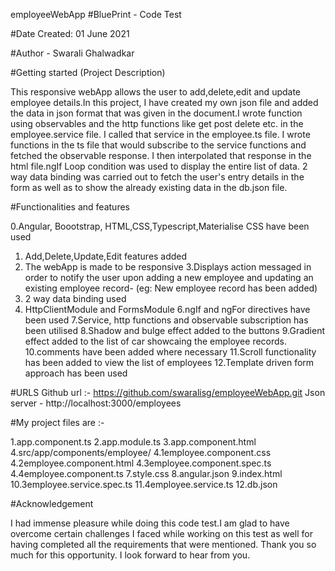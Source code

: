 employeeWebApp
#BluePrint -  Code Test

#Date Created: 01 June 2021

#Author - Swarali Ghalwadkar

#Getting started (Project Description)

This responsive webApp allows the user to add,delete,edit and update employee details.In this project, I have created my own json file and added the data in json format that was given in the document.I wrote function using observables and the 
http functions like get post delete etc. in the employee.service file. I called that service in the employee.ts file. I wrote functions in the ts file that 
would subscribe to the service functions and fetched the observable response. I then interpolated that response in the html file.ngIf Loop condition 
was used to display the entire list of data. 2 way data binding was carried out to fetch the user's entry details in the form as well as to show the already 
existing data in the db.json file.  


#Functionalities and features 

0.Angular, Boootstrap, HTML,CSS,Typescript,Materialise CSS have been used
1. Add,Delete,Update,Edit features added
2. The webApp is made to be responsive
3.Displays action messaged in order to notify the user upon adding a new employee and updating an existing employee record- (eg: New employee record has been added)
4. 2 way data binding used
5. HttpClientModule and FormsModule
6.ngIf and ngFor directives have been used
7.Service, http functions and observable subscription has been utilised
8.Shadow and bulge effect added to the  buttons
9.Gradient effect added to the list of car showcaing the employee records.
10.comments have been added where necessary 
11.Scroll functionality has been added to  view the list of employees
12.Template driven form approach has been used


#URLS
Github url :- https://github.com/swaralisg/employeeWebApp.git
Json server - http://localhost:3000/employees

#My project files are :-

1.app.component.ts
2.app.module.ts
3.app.component.html
4.src/app/components/employee/
4.1employee.component.css
4.2employee.component.html
4.3employee.component.spec.ts
4.4employee.component.ts
7.style.css
8.angular.json
9.index.html
10.3employee.service.spec.ts
11.4employee.service.ts
12.db.json






#Acknowledgement

I had immense pleasure while doing this code test.I am glad to have overcome certain challenges I faced while working on this test as well for having completed
all the requirements that were mentioned. Thank you so much for this opportunity. I look forward to hear from you.

